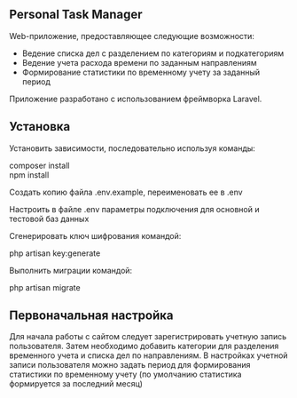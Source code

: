 ## Personal Task Manager

Web-приложение, предоставляющее следующие возможности:

- Ведение списка дел с разделением по категориям и подкатегориям
- Ведение учета расхода времени по заданным направлениям
- Формирование статистики по временному учету за заданный период

Приложение разработано с использованием фреймворка Laravel.

## Установка

Установить зависимости, последовательно используя команды:

composer install  
npm install

Создать копию файла .env.example, переименовать ее в .env

Настроить в файле .env параметры подключения для основной и тестовой баз данных

Сгенерировать ключ шифрования командой:

php artisan key:generate

Выполнить миграции командой:

php artisan migrate

## Первоначальная настройка

Для начала работы с сайтом следует зарегистрировать учетную запись пользователя.
Затем необходимо добавить категории для разделения временного учета и списка дел по направлениям.
В настройках учетной записи пользователя можно задать период для формирования 
статистики по временному учету (по умолчанию статистика формируется за последний месяц)

